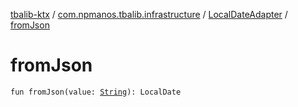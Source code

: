 [tbalib-ktx](../../index.md) / [com.npmanos.tbalib.infrastructure](../index.md) / [LocalDateAdapter](index.md) / [fromJson](./from-json.md)

# fromJson

`fun fromJson(value: `[`String`](https://kotlinlang.org/api/latest/jvm/stdlib/kotlin/-string/index.html)`): LocalDate`